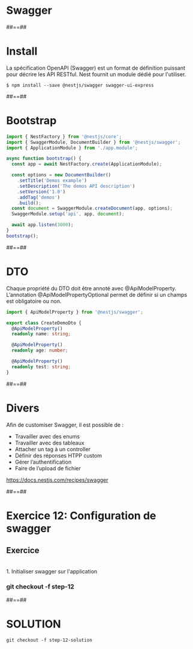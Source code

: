 <!-- .slide: class="transition-orange sfeir-bg-white-4" -->

# Swagger

##==##
<!-- .slide: class="with-code" -->

# Install
La spécification OpenAPI (Swagger) est un format de définition puissant pour décrire les API RESTful. Nest fournit un module dédié pour l'utiliser.

```shell
$ npm install --save @nestjs/swagger swagger-ui-express
```
<!-- .slide: class="big-code" -->


##==##
<!-- .slide: class="with-code" -->

# Bootstrap
```typescript
import { NestFactory } from '@nestjs/core';
import { SwaggerModule, DocumentBuilder } from '@nestjs/swagger';
import { ApplicationModule } from './app.module';

async function bootstrap() {
  const app = await NestFactory.create(ApplicationModule);

  const options = new DocumentBuilder()
    .setTitle('Demos example')
    .setDescription('The demos API description')
    .setVersion('1.0')
    .addTag('demos')
    .build();
  const document = SwaggerModule.createDocument(app, options);
  SwaggerModule.setup('api', app, document);

  await app.listen(3000);
}
bootstrap();
```

##==##
<!-- .slide: class="with-code" -->

# DTO
Chaque propriété du DTO doit être annoté avec @ApiModelProperty. L’annotation @ApiModelPropertyOptional permet de définir si un champs est obligatoire ou non.

```typescript
import { ApiModelProperty } from '@nestjs/swagger';

export class CreateDemoDto {
  @ApiModelProperty()
  readonly name: string;

  @ApiModelProperty()
  readonly age: number;

  @ApiModelProperty()
  readonly test: string;
}
```
<!-- .slide: class="big-code" -->


##==##
# Divers
Afin de customiser Swagger, il est possible de :

* Travailler avec des enums
* Travailler avec des tableaux
* Attacher un tag à un controller
* Définir des réponses HTPP custom
* Gérer l’authentification
* Faire de l’upload de fichier

https://docs.nestjs.com/recipes/swagger

##==##
<!-- .slide: class="exercice sfeir-bg-pink" -->

# Exercice 12: Configuration de swagger
## Exercice

<br>
1. Initialiser swagger sur l'application
<br>

### git checkout -f step-12

##==##
<!-- .slide: class="with-code" -->
<!-- .slide: class="sfeir-bg-white-4" -->

# SOLUTION
```git checkout -f step-12-solution```
<!-- .element: class="full-center" -->
